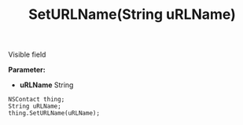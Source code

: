 ﻿---
uid: crmscript_ref_NSContact_SetURLName
title: SetURLName(String uRLName)
intellisense: NSContact.SetURLName
keywords: NSContact, GetURLName
so.topic: reference
---

Visible field

**Parameter:** 
 - **uRLName** String

```crmscript
NSContact thing;
String uRLName;
thing.SetURLName(uRLName);
```

